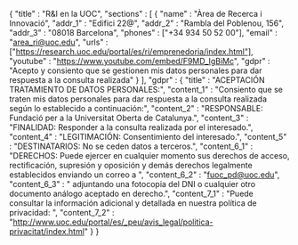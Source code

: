 {
	"title" : "R&I en la UOC",
	"sections" : [
		{
			"name" : "Àrea de Recerca i Innovació",
			"addr_1" : "Edifici 22@",
			"addr_2" : "Rambla del Poblenou, 156",
			"addr_3" : "08018 Barcelona",
			"phones" : ["+34 934 50 52 00"],
			"email" : "area_ri@uoc.edu",
			"urls" : ["https://research.uoc.edu/portal/es/ri/emprenedoria/index.html"],
			"youtube" : "https://www.youtube.com/embed/F9MD_IgBiMc",
			"gdpr" : "Acepto y consiento que se gestionen mis datos personales para dar respuesta a la consulta realizada"
		}
	],
	"gdpr" : {
		"title" : "ACEPTACIÓN TRATAMIENTO DE DATOS PERSONALES:",
		"content_1" : "Consiento que se traten mis datos personales para dar respuesta a la consulta realizada según lo establecido a continuación:",
		"content_2" : "RESPONSABLE: Fundació per a la Universitat Oberta de Catalunya.",
		"content_3" : "FINALIDAD: Responder a la consulta realizada por el interesado.",
		"content_4" : "LEGITIMACIÓN: Consentimiento del interesado.",
		"content_5" : "DESTINATARIOS: No se ceden datos a terceros.",
		"content_6_1" : "DERECHOS: Puede ejercer en cualquier momento sus derechos de acceso, rectificación, supresión y oposición y demás derechos legalmente establecidos enviando un correo a ",
		"content_6_2" : "fuoc_pd@uoc.edu",
		"content_6_3" : " adjuntando una fotocopia del DNI o cualquier otro documento análogo aceptado en derecho.",
		"content_7_1" : "Puede consultar la información adicional y detallada en nuestra política de privacidad: ",
		"content_7_2" : "http://www.uoc.edu/portal/es/_peu/avis_legal/politica-privacitat/index.html"
	} 
}